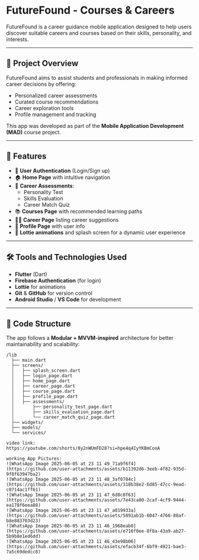 # FutureFound - Courses & Careers

FutureFound is a career guidance mobile application designed to help users discover suitable careers and courses based on their skills, personality, and interests.

---

## 🚀 Project Overview

FutureFound aims to assist students and professionals in making informed career decisions by offering:

- Personalized career assessments
- Curated course recommendations
- Career exploration tools
- Profile management and tracking

This app was developed as part of the **Mobile Application Development (MAD)** course project.

---

## 🌟 Features

- 👤 **User Authentication** (Login/Sign up)
- 🏠 **Home Page** with intuitive navigation
- 🧠 **Career Assessments**:
  - Personality Test
  - Skills Evaluation
  - Career Match Quiz
- 📚 **Courses Page** with recommended learning paths
- 👨‍💼 **Career Page** listing career suggestions
- 🙍 **Profile Page** with user info
- 🌈 **Lottie animations** and splash screen for a dynamic user experience

---

## 🛠 Tools and Technologies Used

- **Flutter** (Dart)
- **Firebase Authentication** (for login)
- **Lottie** for animations
- **Git** & **GitHub** for version control
- **Android Studio** / **VS Code** for development

---

## 🧭 Code Structure

The app follows a **Modular + MVVM-inspired** architecture for better maintainability and scalability:

```plaintext
/lib
  ├── main.dart
  ├── screens/
  │   ├── splash_screen.dart
  │   ├── login_page.dart
  │   ├── home_page.dart
  │   ├── career_page.dart
  │   ├── course_page.dart
  │   ├── profile_page.dart
  │   ├── assessments/
  │       ├── personality_test_page.dart
  │       ├── skills_evaluation_page.dart
  │       └── career_match_quiz_page.dart
  ├── widgets/
  ├── models/
  └── services/

video link:
https://youtube.com/shorts/8y2nWUmFD28?si=hpe4q4IyYKBmCooA

working App Pictures:
![WhatsApp Image 2025-06-05 at 23 11 49_71a9f6f4](https://github.com/user-attachments/assets/b11392d6-3eeb-4f82-935d-9f8f63947ba2)
![WhatsApp Image 2025-06-05 at 23 11 48_3af0784c](https://github.com/user-attachments/assets/318b38e2-6d85-47cc-9ead-c0714ac1ff61)
![WhatsApp Image 2025-06-05 at 23 11 47_6d8c0f63](https://github.com/user-attachments/assets/7e43ca80-2caf-4cf9-9444-ea178f6eea88)
![WhatsApp Image 2025-06-05 at 23 11 47_a019933a](https://github.com/user-attachments/assets/5891ab1b-6047-4766-88af-b8e883703d23)
![WhatsApp Image 2025-06-05 at 23 11 46_1968eab0](https://github.com/user-attachments/assets/e716f0ee-8f8a-43a9-ab27-5b9b8e1ed6dd)
![WhatsApp Image 2025-06-05 at 23 11 46_43e98b06](https://github.com/user-attachments/assets/efacb34f-6bf9-4921-bae3-7a5c69dedcc8)










